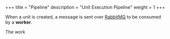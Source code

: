 +++
title = "Pipeline"
description = "Unit Execution Pipeline"
weight = 1
+++


When a unit is created, a message is sent over [RabbitMQ](https://rabbitmq.com) to be consumed by a **worker**.

The work